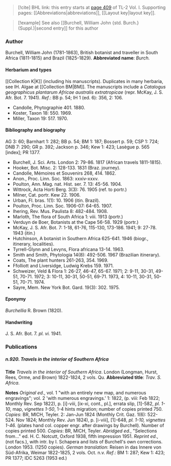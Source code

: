 > [!cite] BHL link: this entry starts at [page 409](https://www.biodiversitylibrary.org/page/33120540) of TL-2 Vol. I.
> Supporting pages: [[Abbreviations|abbreviations]], [[Layout key|layout key]].

> [!example] See also [[Burchell, William John {std. Burch.} (Suppl.)|second entry]] for this author

### Author

Burchell, William John (1781-1863), British botanist and traveller in South Africa (1811-1815) and Brazil (1825-1829). 
**Abbreviated name**: *Burch.*

#### Herbarium and types

[[Collection K|K]] (including his manuscripts). Duplicates in many herbaria, see IH. Algae at [[Collection BM|BM]]. The manuscripts include a *Catalogus geographicus plantarum Africae australis extratropicae* (repr. McKay, J. S. Afr. Bot. 7. 1941).
*Ref*.: BB p. 54; IH 1 (ed. 6): 356, 2: 106.
- Candolle, Phytographie 401. 1880.
- Koster, Taxon 18: 550. 1969.
- Miller, Taxon 19: 517. 1970.

#### Bibliography and biography

AG 3: 60; Barnhart 1: 282; BB p. 54; BM 1: 187; Bossert p. 59; CSP 1: 724; DNB 7: 290; GR p. 392; Jackson p. 346; Kew 1: 423; Lasègue p. 565 \[index\]; PR 1377.
- Burchell, J. Sci. Arts. London 2: 79-86. 1817 (African travels 1811-1815).
- Hooker, Bot. Misc. 2: 128-133. 1831 (Braz. journey).
- Candolle, Mémoires et Souvenirs 268, 414. 1862.
- Anon., Proc. Linn. Soc. 1863: xxxiv-xxxv.
- Poulton, Ann. Mag. nat. Hist. ser. 7. 13: 45-56. 1904.
- Wittrock, Acta Horti Berg. 3(3): 76. 1905 (ref. to portr.)
- Milner, Cat. portr. Kew 22. 1906.
- Urban, Fl. bras. 1(1): 10. 1906 (itin. Brazil).
- Poulton, Proc. Linn. Soc. 1906-07: 64-65. 1907.
- Ihering, Rev. Mus. Paulista 8: 482-484. 1908.
- Marloth, The flora of South Africa 1: viii. 1913 (portr.)
- Verduyn de Boer, Botanists at the Cape 56-58. 1929 (portr.)
- McKay, J. S. Afr. Bot. 7: 1-18, 61-76, 115-130, 173-186. 1941; 9: 27-78. 1943 (itin.)
- Hutchinson, A botanist in Southern Africa 625-641. 1946 (biogr., itinerary, localities).
- Tyrrell-Glynn and Levyns, Flora africana 13-14. 1963.
- Smith and Smith, Phytologia 14(8): 492-506. 1967 (Brazilian itinerary).
- Coats, The plant hunters 261-263, 354. 1969.
- Ffolliott and Liversidge, Ludwig Krebs 159. 1971.
- Schweizer, Veld & Flora 1: 26-27, 46-47, 65-67. 1971; 2: 9-11, 30-31, 49-51, 70-71. 1972; 3: 10-11, 30-31, 50-51, 69-71. 1973, 4: 10-11, 30-31, 50-51, 70-71. 1974.
- Sayre, Mem. New York Bot. Gard. 19(3): 302. 1975.

#### Eponymy

*Burchellia* R. Brown (1820).

#### Handwriting

J. S. Afr. Bot. 7. *pl. vi.* 1941.

### Publications

##### n.920. Travels in the interior of Southern Africa

**Title**
*Travels in the interior of Southern Africa*. London (Longman, Hurst, Rees, Orme, and Brown) 1822-1824, 2 vols. Qu.
**Abbreviated title**: *Trav. S. Africa*.

**Notes**
*Original ed*., vol. 1 "with an entirely new map, and numerous engravings"; vol. 2 'with numerous engravings.'
1: 1822, (p. viii: Feb 1822; Monthly Rev. Sep 1822), p. \[i\]-viii, \[ix-xi, cont., pl.\], errata slip, \[1\]-582, *pl. 1-10*, map, *vignettes 1-50*, 1-4 hints migration; number of copies printed 750. *Copies*: BR, MICH, Teyler.
2: Jan-Jun 1824 (Monthly Crit. Gaz. 1(6): 522-524. Nov 1824; Monthly Rev. Jun 1824), p. \[i-viii\], \[1\]-648, *pl. 1-10, vignettes 1-46.* (plates hand col. copper engr. after drawings by Burchell). Number of copies printed 500. *Copies*: BR, MICH, Teyler.
*Abridged ed*., "Selections from..." ed. H. C. Notcutt, Oxford 1938, fifth impression 1951.
*Reprint ed*., (not facs.), with intr. by I. Schapera and lists of Burchell's own corrections. London 1953. (1250 copies).
*German translation*: Reisen in das Innere von Süd-Afrika, Weimar 1822-1825, 2 vols. Oct. n.v.
*Ref*.: BM 1: 287; Kew 1: 423; PR 1377; IDC 5263 (1953 ed.)

